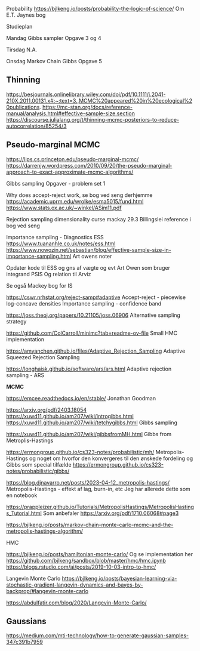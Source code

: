 Probability 
https://bjlkeng.io/posts/probability-the-logic-of-science/
Om E.T. Jaynes bog


Studieplan

Mandag
Gibbs sampler
Opgave 3 og 4

Tirsdag
N.A.

Onsdag
Markov Chain
Gibbs 
Opgave 5



## Thinning
https://besjournals.onlinelibrary.wiley.com/doi/pdf/10.1111/j.2041-210X.2011.00131.x#:~:text=3.,MCMC%20appeared%20in%20ecological%20publications.
https://mc-stan.org/docs/reference-manual/analysis.html#effective-sample-size.section
https://discourse.julialang.org/t/thinning-mcmc-posteriors-to-reduce-autocorrelation/85254/3


## Pseudo-marginal MCMC
https://lips.cs.princeton.edu/pseudo-marginal-mcmc/
https://darrenjw.wordpress.com/2010/09/20/the-pseudo-marginal-approach-to-exact-approximate-mcmc-algorithms/


Gibbs sampling
Opgaver - problem set 1


Why does accept-reject work, se bog ved seng derhjemme
https://academic.uprm.edu/wrolke/esma5015/fund.html
https://www.stats.ox.ac.uk/~winkel/ASim11.pdf


Rejection sampling dimensionality curse mackay 29.3
Billingslei reference i bog ved seng



Importance sampling - Diagnostics 
ESS
https://www.tuananhle.co.uk/notes/ess.html
https://www.nowozin.net/sebastian/blog/effective-sample-size-in-importance-sampling.html
Art owens noter

Opdater kode til ESS og gns af vægte og evt Art Owen som bruger integrand 
PSIS
Og relation til Arviz

Se også Mackey bog for IS 









https://cswr.nrhstat.org/reject-samp#adaptive
Accept-reject - piecewise log-concave densities
Importance sampling - confidence band

https://joss.theoj.org/papers/10.21105/joss.06906
Alternative sampling strategy

https://github.com/ColCarroll/minimc?tab=readme-ov-file
Small HMC implementation 

https://amyanchen.github.io/files/Adaptive_Rejection_Sampling
Adaptive Squeezed Rejection Sampling

https://longhaisk.github.io/software/ars/ars.html
Adaptive rejection sampling - ARS


**MCMC**

https://emcee.readthedocs.io/en/stable/
Jonathan Goodman



https://arxiv.org/pdf/2403.18054
https://xuwd11.github.io/am207/wiki/introgibbs.html
https://xuwd11.github.io/am207/wiki/tetchygibbs.html
Gibbs sampling


https://xuwd11.github.io/am207/wiki/gibbsfromMH.html
Gibbs from Metroplis-Hastings


https://ermongroup.github.io/cs323-notes/probabilistic/mh/
Metropolis-Hastings og noget om hvorfor den konvergeres til den ønskede fordeling
og Gibbs som special tilfælde
https://ermongroup.github.io/cs323-notes/probabilistic/gibbs/

https://blog.djnavarro.net/posts/2023-04-12_metropolis-hastings/
Metropolis-Hastings - effekt af lag, burn-in, etc
Jeg har allerede dette som en notebook

https://prappleizer.github.io/Tutorials/MetropolisHastings/MetropolisHastings_Tutorial.html
Som anbefaler
https://arxiv.org/pdf/1710.06068#page3

https://bjlkeng.io/posts/markov-chain-monte-carlo-mcmc-and-the-metropolis-hastings-algorithm/

HMC

https://bjlkeng.io/posts/hamiltonian-monte-carlo/
Og se implementation her
https://github.com/bjlkeng/sandbox/blob/master/hmc/hmc.ipynb
https://blogs.rstudio.com/ai/posts/2019-10-03-intro-to-hmc/


Langevin Monte Carlo
https://bjlkeng.io/posts/bayesian-learning-via-stochastic-gradient-langevin-dynamics-and-bayes-by-backprop/#langevin-monte-carlo

https://abdulfatir.com/blog/2020/Langevin-Monte-Carlo/




## Gaussians
https://medium.com/mti-technology/how-to-generate-gaussian-samples-347c391b7959